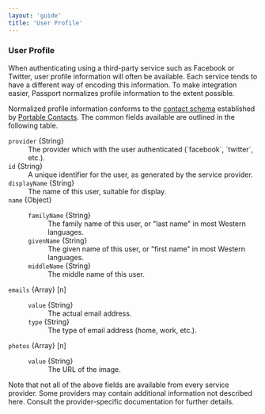 ```yaml
---
layout: 'guide'
title: 'User Profile'
---
```


### User Profile

When authenticating using a third-party service such as Facebook or Twitter,
user profile information will often be available.  Each service tends to have
a different way of encoding this information.  To make integration easier,
Passport normalizes profile information to the extent possible.

Normalized profile information conforms to the [contact schema](http://portablecontacts.net/draft-spec.html#schema)
established by [Portable Contacts](http://portablecontacts.net/).  The common
fields available are outlined in the following table.

<dl>
  <dt><code>provider</code> {String}<dt>
  <dd>The provider which with the user authenticated (`facebook`, `twitter`, etc.).</dd>
  <dt><code>id</code> {String}<dt>
  <dd>A unique identifier for the user, as generated by the service provider.</dd>
  <dt><code>displayName</code> {String}<dt>
  <dd>The name of this user, suitable for display.</dd>
  <dt><code>name</code> {Object}<dt>
  <dd>
    <dl>
      <dt><code>familyName</code> {String}<dt>
      <dd>The family name of this user, or "last name" in most Western languages.</dd>
      <dt><code>givenName</code> {String}<dt>
      <dd>The given name of this user, or "first name" in most Western languages.</dd>
      <dt><code>middleName</code> {String}<dt>
      <dd>The middle name of this user.</dd>
    </dl>
  </dd>
  <dt><code>emails</code> {Array} [n]<dt>
  <dd>
    <dl>
      <dt><code>value</code> {String}<dt>
      <dd>The actual email address.</dd>
      <dt><code>type</code> {String}<dt>
      <dd>The type of email address (home, work, etc.).</dd>
    </dl>
  </dd>
  <dt><code>photos</code> {Array} [n]<dt>
  <dd>
    <dl>
      <dt><code>value</code> {String}<dt>
      <dd>The URL of the image.</dd>
    </dl>
  </dd>
</dl>

Note that not all of the above fields are available from every service provider.
Some providers may contain additional information not described here.  Consult
the provider-specific documentation for further details.
